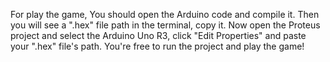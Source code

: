 For play the game, You should open the Arduino code and compile it.
Then you will see a ".hex" file path in the terminal, copy it.
Now open the Proteus project and select the Arduino Uno R3, click "Edit Properties" and paste your ".hex" file's path.
You're free to run the project and play the game!
